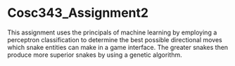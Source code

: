 # Cosc343_Assignment2
This assignment uses the principals of machine learning by employing a perceptron classification to determine the best possible directional moves which snake entities can make in a game interface. The greater snakes then produce more superior snakes by using a genetic algorithm. 
